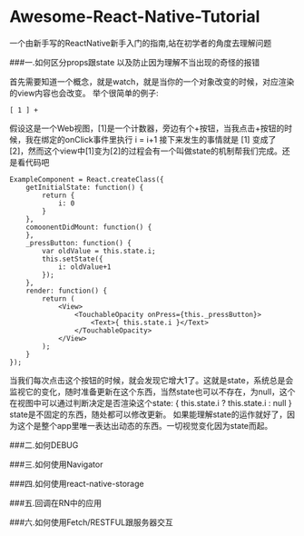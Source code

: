 # Awesome-React-Native-Tutorial
一个由新手写的ReactNative新手入门的指南,站在初学者的角度去理解问题

###一.如何区分props跟state 以及防止因为理解不当出现的奇怪的报错
	
首先需要知道一个概念，就是watch，就是当你的一个对象改变的时候，对应渲染的view内容也会改变。
举个很简单的例子:
	
	[ 1 ] +
假设这是一个Web视图，[1]是一个计数器，旁边有个+按钮，当我点击+按钮的时候，我在绑定的onClick事件里执行 i = i+1 接下来发生的事情就是 [1] 变成了 [2]，然而这个view中[1]变为[2]的过程会有一个叫做state的机制帮我们完成。还是看代码吧 

	ExampleComponent = React.createClass({
		getInitialState: function() {
			return {
				i: 0
			}
		},
		comoonentDidMount: function() {
		},
		_pressButton: function() {
			var oldValue = this.state.i;
			this.setState({
				i: oldValue+1
			});
		},
		render: function() {
			return (
				<View>
					<TouchableOpacity onPress={this._pressButton}>
						<Text>{ this.state.i }</Text>
					</TouchableOpacity>
				</View>
			);
		}
	}); 
当我们每次点击这个按钮的时候，就会发现它增大1了。这就是state，系统总是会监视它的变化，随时准备更新在这个东西，当然state也可以不存在，为null，这个在视图中可以通过判断决定是否渲染这个state:
	<Text>{ this.state.i ? this.state.i : null }</Text>
state是不固定的东西，随处都可以修改更新。
如果能理解state的运作就好了，因为这个是整个app里唯一表达出动态的东西。一切视觉变化因为state而起。
	
###二.如何DEBUG

###三.如何使用Navigator

###四.如何使用react-native-storage

###五.回调在RN中的应用

###六.如何使用Fetch/RESTFUL跟服务器交互

